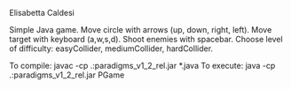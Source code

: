 Elisabetta Caldesi

Simple Java game.
Move circle with arrows (up, down, right, left).
Move target with keyboard (a,w,s,d).
Shoot enemies with spacebar.
Choose level of difficulty: easyCollider, mediumCollider, hardCollider.

To compile: javac -cp .:paradigms_v1_2_rel.jar *.java
To execute: java -cp .:paradigms_v1_2_rel.jar PGame

